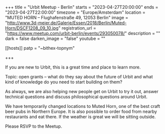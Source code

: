 +++
title = "Urbit Meetup - Berlin"
starts = "2023-04-27T20:00:00"
ends = "2023-04-27T22:00:00"
timezone = "Europe/Amsterdam"
location = "MUTED HORN – Flughafenstraße 49, 12053 Berlin"
image = "http://www.3d-meier.de/Galerie/Essen/2018/Berlin/Muted-Horn/DSCF1208_09_10.jpg"
registration_url = "https://www.meetup.com/urbit-berlin/events/293050078/"
description = ""
dark = false
darken_image = "false"
youtube = ""

[[hosts]]
patp = "~bithex-topnym"

+++

If you are new to Urbit, this is a great time and place to learn more.

Topic: open grants – what do they say about the future of Urbit and what kind of knowledge do you need to start building on them?

As always, we are also helping new people get on Urbit to try it out, answer technical questions and discuss philosophical questions around Urbit.

We have temporarily changed locations to Muted Horn, one of the best craft beer pubs in Northern Europe. It is also possible to order food from nearby restaurants and eat there. If the weather is great we will be sitting outside.

Please RSVP to the Meetup.
